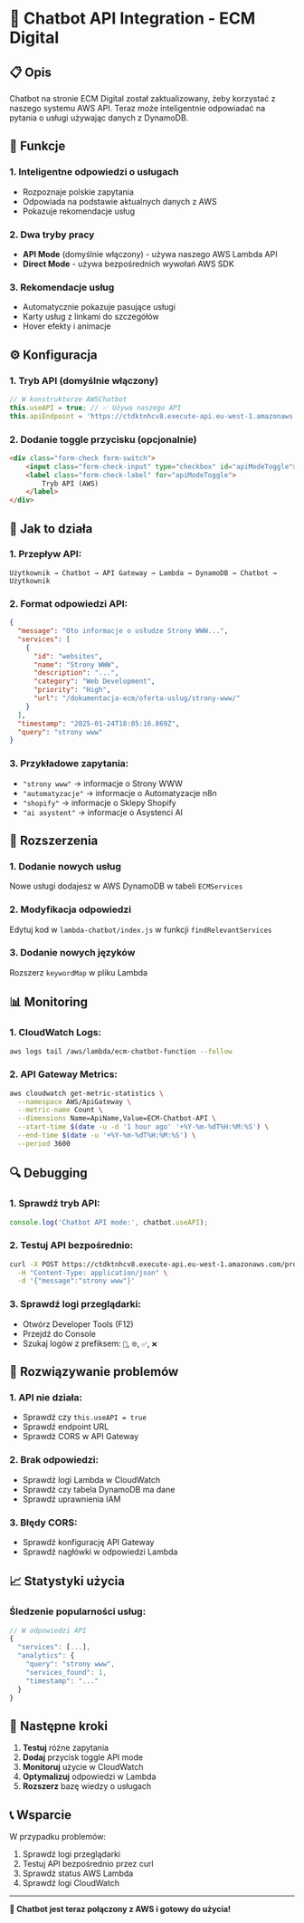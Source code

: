# 🤖 Chatbot API Integration - ECM Digital

## 📋 **Opis**

Chatbot na stronie ECM Digital został zaktualizowany, żeby korzystać z naszego systemu AWS API. Teraz może inteligentnie odpowiadać na pytania o usługi używając danych z DynamoDB.

## 🚀 **Funkcje**

### **1. Inteligentne odpowiedzi o usługach**
- Rozpoznaje polskie zapytania
- Odpowiada na podstawie aktualnych danych z AWS
- Pokazuje rekomendacje usług

### **2. Dwa tryby pracy**
- **API Mode** (domyślnie włączony) - używa naszego AWS Lambda API
- **Direct Mode** - używa bezpośrednich wywołań AWS SDK

### **3. Rekomendacje usług**
- Automatycznie pokazuje pasujące usługi
- Karty usług z linkami do szczegółów
- Hover efekty i animacje

## ⚙️ **Konfiguracja**

### **1. Tryb API (domyślnie włączony)**
```javascript
// W konstruktorze AWSChatbot
this.useAPI = true; // ✅ Używa naszego API
this.apiEndpoint = 'https://ctdktnhcv8.execute-api.eu-west-1.amazonaws.com/prod/chat';
```

### **2. Dodanie toggle przycisku (opcjonalnie)**
```html
<div class="form-check form-switch">
    <input class="form-check-input" type="checkbox" id="apiModeToggle">
    <label class="form-check-label" for="apiModeToggle">
        Tryb API (AWS)
    </label>
</div>
```

## 🎯 **Jak to działa**

### **1. Przepływ API:**
```
Użytkownik → Chatbot → API Gateway → Lambda → DynamoDB → Chatbot → Użytkownik
```

### **2. Format odpowiedzi API:**
```json
{
  "message": "Oto informacje o usłudze Strony WWW...",
  "services": [
    {
      "id": "websites",
      "name": "Strony WWW",
      "description": "...",
      "category": "Web Development",
      "priority": "High",
      "url": "/dokumentacja-ecm/oferta-uslug/strony-www/"
    }
  ],
  "timestamp": "2025-01-24T18:05:16.869Z",
  "query": "strony www"
}
```

### **3. Przykładowe zapytania:**
- `"strony www"` → informacje o Strony WWW
- `"automatyzacje"` → informacje o Automatyzacje n8n
- `"shopify"` → informacje o Sklepy Shopify
- `"ai asystent"` → informacje o Asystenci AI

## 🔧 **Rozszerzenia**

### **1. Dodanie nowych usług**
Nowe usługi dodajesz w AWS DynamoDB w tabeli `ECMServices`

### **2. Modyfikacja odpowiedzi**
Edytuj kod w `lambda-chatbot/index.js` w funkcji `findRelevantServices`

### **3. Dodanie nowych języków**
Rozszerz `keywordMap` w pliku Lambda

## 📊 **Monitoring**

### **1. CloudWatch Logs:**
```bash
aws logs tail /aws/lambda/ecm-chatbot-function --follow
```

### **2. API Gateway Metrics:**
```bash
aws cloudwatch get-metric-statistics \
  --namespace AWS/ApiGateway \
  --metric-name Count \
  --dimensions Name=ApiName,Value=ECM-Chatbot-API \
  --start-time $(date -u -d '1 hour ago' '+%Y-%m-%dT%H:%M:%S') \
  --end-time $(date -u '+%Y-%m-%dT%H:%M:%S') \
  --period 3600
```

## 🔍 **Debugging**

### **1. Sprawdź tryb API:**
```javascript
console.log('Chatbot API mode:', chatbot.useAPI);
```

### **2. Testuj API bezpośrednio:**
```bash
curl -X POST https://ctdktnhcv8.execute-api.eu-west-1.amazonaws.com/prod/chat \
  -H "Content-Type: application/json" \
  -d '{"message":"strony www"}'
```

### **3. Sprawdź logi przeglądarki:**
- Otwórz Developer Tools (F12)
- Przejdź do Console
- Szukaj logów z prefiksem: `🔄`, `🌐`, `✅`, `❌`

## 🚨 **Rozwiązywanie problemów**

### **1. API nie działa:**
- Sprawdź czy `this.useAPI = true`
- Sprawdź endpoint URL
- Sprawdź CORS w API Gateway

### **2. Brak odpowiedzi:**
- Sprawdź logi Lambda w CloudWatch
- Sprawdź czy tabela DynamoDB ma dane
- Sprawdź uprawnienia IAM

### **3. Błędy CORS:**
- Sprawdź konfigurację API Gateway
- Sprawdź nagłówki w odpowiedzi Lambda

## 📈 **Statystyki użycia**

### **Śledzenie popularności usług:**
```javascript
// W odpowiedzi API
{
  "services": [...],
  "analytics": {
    "query": "strony www",
    "services_found": 1,
    "timestamp": "..."
  }
}
```

## 🎯 **Następne kroki**

1. **Testuj** różne zapytania
2. **Dodaj** przycisk toggle API mode
3. **Monitoruj** użycie w CloudWatch
4. **Optymalizuj** odpowiedzi w Lambda
5. **Rozszerz** bazę wiedzy o usługach

## 📞 **Wsparcie**

W przypadku problemów:
1. Sprawdź logi przeglądarki
2. Testuj API bezpośrednio przez curl
3. Sprawdź status AWS Lambda
4. Sprawdź logi CloudWatch

---

**🎉 Chatbot jest teraz połączony z AWS i gotowy do użycia!**

